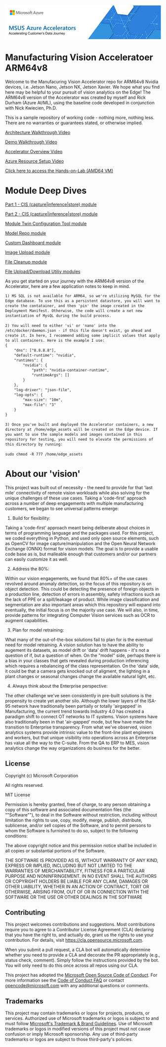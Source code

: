 ![MSUS Solution Accelerator](./images/MSUS%20Solution%20Accelerator%20Banner%20Two_981.png)

# Manufacturing Vision Acceleratoer ARM64v8
Welcome to the Manufacuring Vision Accelerator repo for ARM64v8 Nvidia devices, i.e. Jetson Nano, Jetson NX, Jetson Xavier. We hope what you find here may be helpful to your pursuit of vision analytics on the Edge! The ARM64v8 version of the Accelerator was created by myself and Rick Durham (Azure AI/ML), using the baseline code developed in conjunction with Nick Kwiecien, Ph.D. 

This is a sample repository of working code - nothing more, nothing less.  There are no warranties or guarantees stated, or otherwise implied.


[Architecture Walkthrough Video](/video/architectural_overview.mp4)


[Demo Walkthrough Video](/video/Demo_Walkthrough.mp4)


[Accelerator Overview Video](/video/Solution_Accelerator_Overview.mp4)


[Azure Resource Setup Video](/video/Azure_Setup_Walkthrough.mp4)


[Click here to access the Hands-on-Lab (AMD64 VM)](/Hands-on-Lab/Hands-on-Lab.md)



# Module Deep Dives

[Part 1 - CIS (capture|inference|store) module](/video/cis_camera_module_part_1.mp4)

[Part 2 - CIS (capture|inference|store) module](/video/cis_camera_module_part_2.mp4)

[Module Twin Configuration Tool module](/video/module_twin_configuration.mp4)

[Model Repo module](/video/model_repo.mp4)

[Custom Dashboard module](/video/custom_dashboard.mp4)

[Image Upload module](/video/image_upload.mp4)

[File Cleanup module](/video/file_cleanup.mp4)

[File Upload/Download Utiliy modules](/video/file_upload_download.mp4)

As you get started on your journey with the ARM64v8 version of the Accelerator, here are a few application notes to keep in mind.  

    1) MS SQL is not available for ARM64, so we're utilizing MySQL for the Edge database. To use this as a persistent datastore, you will want to create the contatainer, and then 'pin' the image created in the Deployment Manifest. Otherwise, the code will create a net new instantiation of MysQL during the build process.

    2) You will need to either 'vi' or 'nano' into the /etc/docker/daemon.json - if this file doesn't exist, go ahead and create it. In here, I recommend adding some implicit values that apply to all containers. Here is the example I use:
    {
        "dns": ["8.8.8.8"],
        "default-runtime": "nvidia",
        "runtimes": {
            "nvidia": {
                "path": "nvidia-container-runtime",
                "runtimeArgs": []
            }
        },
        "log-driver": "json-file",
        "log-opts": {
            "max-size": "10m",
            "max-file": "3"
        }
    }

    3) Once you've built and deployed the Accelerator containers, a new directory at /home/edge_assets will be created on the Edge device. If you want to use the sample models and images contained in this repository for testing, you will need to elevate the permissions of this directory by running:

    sudo chmod -R 777 /home/edge_assets


# About our 'vision' 

This project was built out of necessity - the need to provide for that 'last mile' connectivity of remote vision workloads while also solving for the unique challenges of these use cases. Taking a 'code-first' approach across a number of deep engagements with multiple manufacturing customers, we began to see universal patterns emerge:

1. Build for flexibility: 
 
 Taking a 'code-first' approach meant being deliberate about choices in terms of programming language and the packages used. For this project, we coded everything in Python, and used only open source elements, such as OpenCV for image capture/manipulation and the Open Neural Network Exchange (ONNX) format for vision models. The goal is to provide a usable code base as is, but malleable enough that customers and/or our partners can easily customize it as well.

2. Address the 80%:  

 Within our vision engagements, we found that 80%+ of the use cases revolved around anomaly detection, so the focus of this repository is on object detection. This could be detecting the presence of foreign objects in a production line, detection of errors in assembly, safety infractions such as the lack of PPE or a spill/leakage of product. While image classification and segmentation are also important areas which this repository will expand into eventually, the initial focus is on the majority use case. We will also, in time, provide patterns for integrating Computer Vision services such as OCR to augment capabilities.

3. Plan for model retraining:

 What many of the out-of-the-box solutions fail to plan for is the eventual need for model retraining. A vision solution has to have the ability to augement its datasets, as model drift or 'data' drift happens - it's not a question of if, but a question of when. On the "model" side, perhaps there is a bias in your classes that gets revealed during production inferencing which requires a rebalancing of the class representation. On the 'data' side, it could be that a camera gets knocked out of aligment, the lighting in a plant changes or seasonal changes change the available natural light, etc.

4. Always think about the Enterprise perspective: 

 The other challenge we've seen consistently in pre-built solutions is the propensity to create yet another silo. Although the lower layers of the ISA-95 network have traditionally been partially or totally 'airgapped' in Manufacturing, the current trend towards Industry 4.0 has created a paradigm shift to connect OT networks to IT systems. Vision systems have also traditionally been in that 'air-gapped' mode, but few have made the transition to Enterprise transparency. From what we've observed, vision analytics systems provide intrinsic value to the front-line plant engineers and workers, but that unique visibility into operations across an Enterprise has value all the way to the C-suite. From the QA to ERP to MES, vision analytics change the way organizations do business for the better.

## License
Copyright (c) Microsoft Corporation

All rights reserved.

MIT License

Permission is hereby granted, free of charge, to any person obtaining a copy of this software and associated documentation files (the ""Software""), to deal in the Software without restriction, including without limitation the rights to use, copy, modify, merge, publish, distribute, sublicense, and/or sell copies of the Software, and to permit persons to whom the Software is furnished to do so, subject to the following conditions:

The above copyright notice and this permission notice shall be included in all copies or substantial portions of the Software.

THE SOFTWARE IS PROVIDED AS IS, WITHOUT WARRANTY OF ANY KIND, EXPRESS OR IMPLIED, INCLUDING BUT NOT LIMITED TO THE WARRANTIES OF MERCHANTABILITY, FITNESS FOR A PARTICULAR PURPOSE AND NONINFRINGEMENT. IN NO EVENT SHALL THE AUTHORS OR COPYRIGHT HOLDERS BE LIABLE FOR ANY CLAIM, DAMAGES OR OTHER LIABILITY, WHETHER IN AN ACTION OF CONTRACT, TORT OR OTHERWISE, ARISING FROM, OUT OF OR IN CONNECTION WITH THE SOFTWARE OR THE USE OR OTHER DEALINGS IN THE SOFTWARE


## Contributing

This project welcomes contributions and suggestions.  Most contributions require you to agree to a
Contributor License Agreement (CLA) declaring that you have the right to, and actually do, grant us
the rights to use your contribution. For details, visit https://cla.opensource.microsoft.com.

When you submit a pull request, a CLA bot will automatically determine whether you need to provide
a CLA and decorate the PR appropriately (e.g., status check, comment). Simply follow the instructions
provided by the bot. You will only need to do this once across all repos using our CLA.

This project has adopted the [Microsoft Open Source Code of Conduct](https://opensource.microsoft.com/codeofconduct/).
For more information see the [Code of Conduct FAQ](https://opensource.microsoft.com/codeofconduct/faq/) or
contact [opencode@microsoft.com](mailto:opencode@microsoft.com) with any additional questions or comments.

## Trademarks

This project may contain trademarks or logos for projects, products, or services. Authorized use of Microsoft trademarks or logos is subject to and must follow 
[Microsoft's Trademark & Brand Guidelines](https://www.microsoft.com/en-us/legal/intellectualproperty/trademarks/usage/general).
Use of Microsoft trademarks or logos in modified versions of this project must not cause confusion or imply Microsoft sponsorship.
Any use of third-party trademarks or logos are subject to those third-party's policies.
